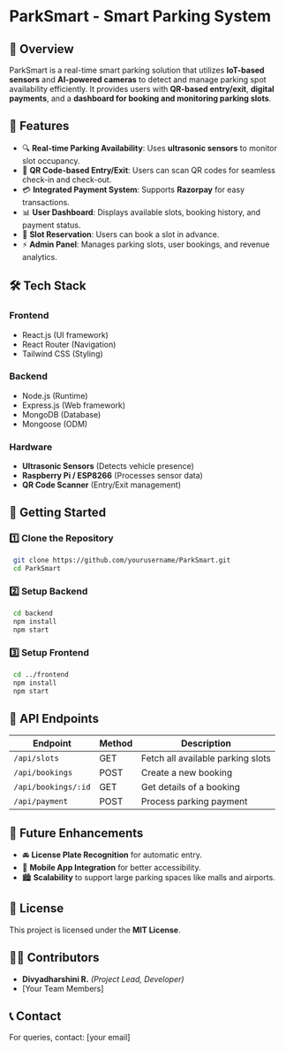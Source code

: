 # ParkSmart - Smart Parking System

## 🚀 Overview
ParkSmart is a real-time smart parking solution that utilizes **IoT-based sensors** and **AI-powered cameras** to detect and manage parking spot availability efficiently. It provides users with **QR-based entry/exit**, **digital payments**, and a **dashboard for booking and monitoring parking slots**.

## 📌 Features
- 🔍 **Real-time Parking Availability**: Uses **ultrasonic sensors** to monitor slot occupancy.
- 🎫 **QR Code-based Entry/Exit**: Users can scan QR codes for seamless check-in and check-out.
- 💳 **Integrated Payment System**: Supports **Razorpay** for easy transactions.
- 📊 **User Dashboard**: Displays available slots, booking history, and payment status.
- 📍 **Slot Reservation**: Users can book a slot in advance.
- ⚡ **Admin Panel**: Manages parking slots, user bookings, and revenue analytics.

## 🛠️ Tech Stack
### **Frontend**
- React.js (UI framework)
- React Router (Navigation)
- Tailwind CSS (Styling)

### **Backend**
- Node.js (Runtime)
- Express.js (Web framework)
- MongoDB (Database)
- Mongoose (ODM)

### **Hardware**
- **Ultrasonic Sensors** (Detects vehicle presence)
- **Raspberry Pi / ESP8266** (Processes sensor data)
- **QR Code Scanner** (Entry/Exit management)

## 🚀 Getting Started
### **1️⃣ Clone the Repository**
```bash
 git clone https://github.com/yourusername/ParkSmart.git
 cd ParkSmart
```

### **2️⃣ Setup Backend**
```bash
 cd backend
 npm install
 npm start
```

### **3️⃣ Setup Frontend**
```bash
 cd ../frontend
 npm install
 npm start
```

## 📡 API Endpoints
| Endpoint | Method | Description |
|----------|--------|--------------|
| `/api/slots` | GET | Fetch all available parking slots |
| `/api/bookings` | POST | Create a new booking |
| `/api/bookings/:id` | GET | Get details of a booking |
| `/api/payment` | POST | Process parking payment |

## 📝 Future Enhancements
- 🚘 **License Plate Recognition** for automatic entry.
- 📱 **Mobile App Integration** for better accessibility.
- 🏙️ **Scalability** to support large parking spaces like malls and airports.

## 📜 License
This project is licensed under the **MIT License**.

## 👨‍💻 Contributors
- **Divyadharshini R.** *(Project Lead, Developer)*
- [Your Team Members]

## 📞 Contact
For queries, contact: [your email]


